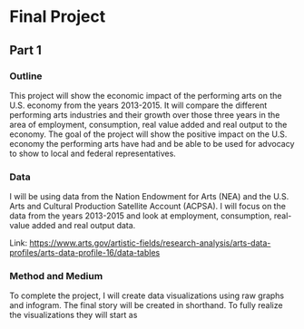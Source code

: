 # Final Project
## Part 1 
### Outline 
This project will show the economic impact of the performing arts on the U.S. economy from the years 2013-2015. It will compare the different performing arts industries and their growth over those three years in the area of employment, consumption, real value added and real output to the economy. The goal of the project will show the positive impact on the U.S. economy the performing arts have had and be able to be used for advocacy to show to local and federal representatives. 

### Data
I will be using data from the Nation Endowment for Arts (NEA) and the U.S. Arts and Cultural Production Satellite Account (ACPSA).  I will focus on the data from the years 2013-2015 and look at employment, consumption, real-value added and real output data. 

Link: https://www.arts.gov/artistic-fields/research-analysis/arts-data-profiles/arts-data-profile-16/data-tables 

### Method and Medium 
To complete the project, I will create data visualizations using raw graphs and infogram. The final story will be created in shorthand. To fully realize the visualizations they will start as 
